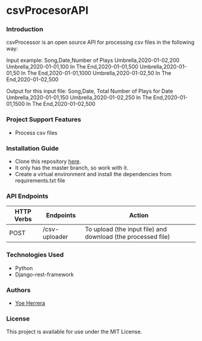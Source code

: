 # csvProcesorAPI
### Introduction
csvProcessor is an open source API for processing csv files in the following way:

Input example: 
Song,Date,Number of Plays
Umbrella,2020-01-02,200
Umbrella,2020-01-01,100
In The End,2020-01-01,500
Umbrella,2020-01-01,50
In The End,2020-01-01,1000
Umbrella,2020-01-02,50
In The End,2020-01-02,500

Output for this input file:
Song,Date, Total Number of Plays for Date
Umbrella,2020-01-01,150
Umbrella,2020-01-02,250
In The End,2020-01-01,1500
In The End,2020-01-02,500


### Project Support Features
* Process csv files
### Installation Guide
* Clone this repository [here](https://github.com/yoeherrera/csvProcessor.git).
* It only has the master branch, so work with it.
* Create a virtual environment and install the dependencies from requirements.txt file

### API Endpoints
| HTTP Verbs | Endpoints | Action |
| --- | --- | --- |
| POST | /csv-uploader | To upload (the input file) and download (the processed file) |

### Technologies Used
* Python
* Django-rest-framework
### Authors
* [Yoe Herrera](https://github.com/yoeherrera)

### License
This project is available for use under the MIT License.